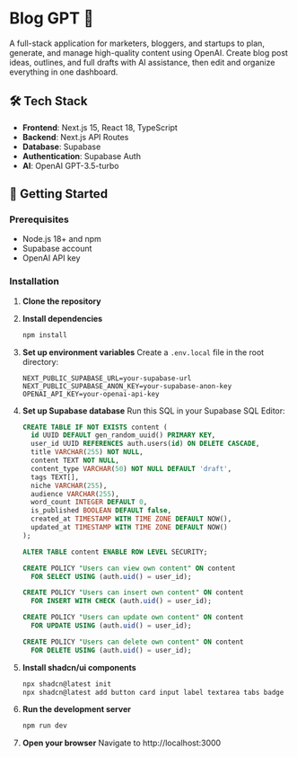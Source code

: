 # Blog GPT 🚀

A full-stack application for marketers, bloggers, and startups to plan, generate, and manage high-quality content using OpenAI. Create blog post ideas, outlines, and full drafts with AI assistance, then edit and organize everything in one dashboard.

## 🛠️ Tech Stack

- **Frontend**: Next.js 15, React 18, TypeScript
- **Backend**: Next.js API Routes
- **Database**: Supabase
- **Authentication**: Supabase Auth
- **AI**: OpenAI GPT-3.5-turbo

## 🚀 Getting Started

### Prerequisites

- Node.js 18+ and npm
- Supabase account
- OpenAI API key

### Installation

1. **Clone the repository**

2. **Install dependencies**
   ```bash
   npm install
   ```

3. **Set up environment variables**
   Create a `.env.local` file in the root directory:
   ```env
   NEXT_PUBLIC_SUPABASE_URL=your-supabase-url
   NEXT_PUBLIC_SUPABASE_ANON_KEY=your-supabase-anon-key
   OPENAI_API_KEY=your-openai-api-key
   ```

4. **Set up Supabase database**
   Run this SQL in your Supabase SQL Editor:
   ```sql
   CREATE TABLE IF NOT EXISTS content (
     id UUID DEFAULT gen_random_uuid() PRIMARY KEY,
     user_id UUID REFERENCES auth.users(id) ON DELETE CASCADE,
     title VARCHAR(255) NOT NULL,
     content TEXT NOT NULL,
     content_type VARCHAR(50) NOT NULL DEFAULT 'draft',
     tags TEXT[],
     niche VARCHAR(255),
     audience VARCHAR(255),
     word_count INTEGER DEFAULT 0,
     is_published BOOLEAN DEFAULT false,
     created_at TIMESTAMP WITH TIME ZONE DEFAULT NOW(),
     updated_at TIMESTAMP WITH TIME ZONE DEFAULT NOW()
   );

   ALTER TABLE content ENABLE ROW LEVEL SECURITY;

   CREATE POLICY "Users can view own content" ON content
     FOR SELECT USING (auth.uid() = user_id);

   CREATE POLICY "Users can insert own content" ON content
     FOR INSERT WITH CHECK (auth.uid() = user_id);

   CREATE POLICY "Users can update own content" ON content
     FOR UPDATE USING (auth.uid() = user_id);

   CREATE POLICY "Users can delete own content" ON content
     FOR DELETE USING (auth.uid() = user_id);
   ```

5. **Install shadcn/ui components**
   ```bash
   npx shadcn@latest init
   npx shadcn@latest add button card input label textarea tabs badge
   ```

6. **Run the development server**
   ```bash
   npm run dev
   ```

7. **Open your browser**
   Navigate to http://localhost:3000



